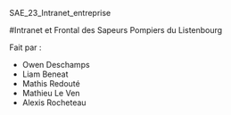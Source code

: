 SAE_23_Intranet_entreprise

#Intranet et Frontal des Sapeurs Pompiers du Listenbourg

Fait par :

- Owen Deschamps
- Liam Beneat
- Mathis Redouté
- Mathieu Le Ven
- Alexis Rocheteau
